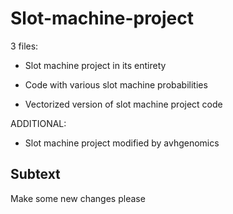 # Slot-machine-project

3 files: 

- Slot machine project in its entirety

- Code with various slot machine probabilities

- Vectorized version of slot machine project code

ADDITIONAL:

- Slot machine project modified by avhgenomics

## Subtext

Make some new changes please
